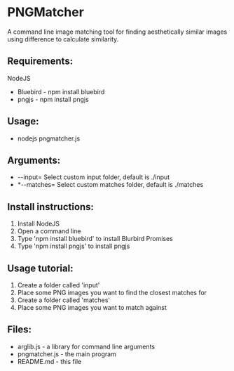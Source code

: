 PNGMatcher
======
A command line image matching tool for finding aesthetically similar images using difference to calculate similarity.

Requirements:
------
NodeJS
  - Bluebird - npm install bluebird
  - pngjs - npm install pngjs
	
Usage:
------
  - nodejs pngmatcher.js 

Arguments:
------

  - --input=<folder>		Select custom input folder, default is ./input
  - *--matches=<folder>	Select custom matches folder, default is ./matches
	
Install instructions:
------
1. Install NodeJS
2. Open a command line
3. Type 'npm install bluebird' to install Blurbird Promises
4. Type 'npm install pngjs' to install pngjs

Usage tutorial:
------
1. Create a folder called 'input'
2. Place some PNG images you want to find the closest matches for
3. Create a folder called 'matches'
4. Place some PNG images you want to match against

Files:
------
  - arglib.js		- a library for command line arguments
  - pngmatcher.js	- the main program
  - README.md	- this file
